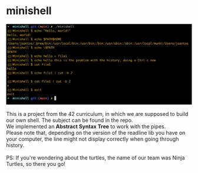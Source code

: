 # minishell

![screenshot](screenshot.png)

This is a project from the 42 curriculum, in which we are supposed to build our own shell.
The subject can be found in the repo.<br>
We implemented an <b>Abstract Syntax Tree</b> to work with the pipes.<br>
Please note that, depending on the version of the readline lib you have on your computer, the line might not display correctly when going through history. <br><br>
PS: If you're wondering about the turtles, the name of our team was Ninja Turtles, so there you go!
